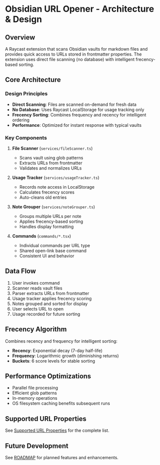 # Obsidian URL Opener - Architecture & Design

## Overview

A Raycast extension that scans Obsidian vaults for markdown files and provides quick access to URLs stored in frontmatter properties. The extension uses direct file scanning (no database) with intelligent frecency-based sorting.

## Core Architecture

### Design Principles
- **Direct Scanning**: Files are scanned on-demand for fresh data
- **No Database**: Uses Raycast LocalStorage for usage tracking only
- **Frecency Sorting**: Combines frequency and recency for intelligent ordering
- **Performance**: Optimized for instant response with typical vaults

### Key Components

1. **File Scanner** (`services/fileScanner.ts`)
   - Scans vault using glob patterns
   - Extracts URLs from frontmatter
   - Validates and normalizes URLs

2. **Usage Tracker** (`services/usageTracker.ts`)
   - Records note access in LocalStorage
   - Calculates frecency scores
   - Auto-cleans old entries

3. **Note Grouper** (`services/noteGrouper.ts`)
   - Groups multiple URLs per note
   - Applies frecency-based sorting
   - Handles display formatting

4. **Commands** (`commands/*.tsx`)
   - Individual commands per URL type
   - Shared open-link base command
   - Consistent UI and behavior

## Data Flow

1. User invokes command
2. Scanner reads vault files
3. Parser extracts URLs from frontmatter
4. Usage tracker applies frecency scoring
5. Notes grouped and sorted for display
6. User selects URL to open
7. Usage recorded for future sorting

## Frecency Algorithm

Combines recency and frequency for intelligent sorting:
- **Recency**: Exponential decay (7-day half-life)
- **Frequency**: Logarithmic growth (diminishing returns)
- **Buckets**: 6 score levels for stable sorting

## Performance Optimizations

- Parallel file processing
- Efficient glob patterns
- In-memory operations
- OS filesystem caching benefits subsequent runs

## Supported URL Properties

See [Supported URL Properties](supported-properties.md) for the complete list.

## Future Development

See [ROADMAP](../ROADMAP.md) for planned features and enhancements.